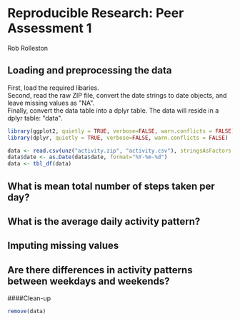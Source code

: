 # Reproducible Research: Peer Assessment 1
Rob Rolleston  


## Loading and preprocessing the data
First, load the required libaries.  
Second, read the raw ZIP file, convert the date strings to date objects, and leave missing values as "NA".  
Finally, convert the data table into a dplyr table.
The data will reside in a dplyr table: "data".

```r
library(ggplot2, quietly = TRUE, verbose=FALSE, warn.conflicts = FALSE)
library(dplyr, quietly = TRUE, verbose=FALSE, warn.conflicts = FALSE)

data <- read.csv(unz("activity.zip", "activity.csv"), stringsAsFactors = FALSE)
data$date <- as.Date(data$date, format="%Y-%m-%d")
data <- tbl_df(data)
```


## What is mean total number of steps taken per day?



## What is the average daily activity pattern?



## Imputing missing values



## Are there differences in activity patterns between weekdays and weekends?

####Clean-up

```r
remove(data)
```

